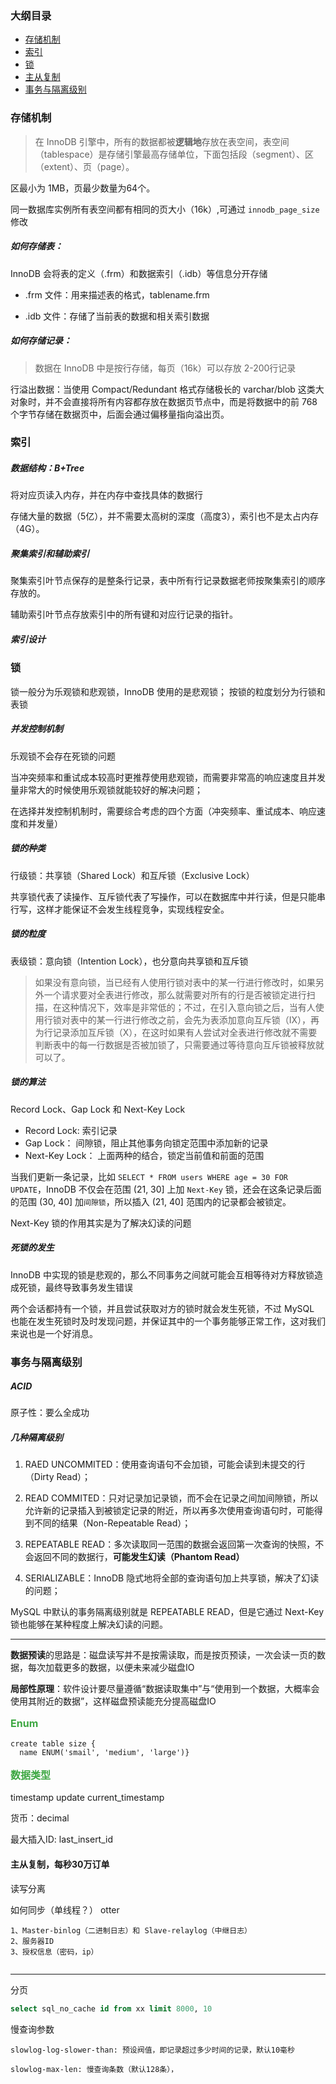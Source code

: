 ### 大纲目录
- [存储机制](#存储机制)
- [索引](#索引)
- [锁](#锁)
- [主从复制](#主从复制)
- [事务与隔离级别](#事务与隔离级别)

### 存储机制
> 在 InnoDB 引擎中，所有的数据都被**逻辑地**存放在表空间，表空间（tablespace）是存储引擎最高存储单位，下面包括段（segment）、区（extent）、页（page）。

区最小为 1MB，页最少数量为64个。

同一数据库实例所有表空间都有相同的页大小（16k）,可通过 `innodb_page_size` 修改

##### 如何存储表：
InnoDB 会将表的定义（.frm）和数据索引（.idb）等信息分开存储

- .frm 文件：用来描述表的格式，tablename.frm

- .idb 文件：存储了当前表的数据和相关索引数据

##### 如何存储记录：
> 数据在 InnoDB 中是按行存储，每页（16k）可以存放 2-200行记录

行溢出数据：当使用 Compact/Redundant 格式存储极长的 varchar/blob 这类大对象时，并不会直接将所有内容都存放在数据页节点中，而是将数据中的前 768个字节存储在数据页中，后面会通过偏移量指向溢出页。

### 索引

##### 数据结构：B+Tree
将对应页读入内存，并在内存中查找具体的数据行

存储大量的数据（5亿），并不需要太高树的深度（高度3），索引也不是太占内存（4G）。

##### 聚集索引和辅助索引
聚集索引叶节点保存的是整条行记录，表中所有行记录数据老师按聚集索引的顺序存放的。

辅助索引叶节点存放索引中的所有键和对应行记录的指针。

##### 索引设计

### 锁
锁一般分为乐观锁和悲观锁，InnoDB 使用的是悲观锁；
按锁的粒度划分为行锁和表锁

##### 并发控制机制
乐观锁不会存在死锁的问题

当冲突频率和重试成本较高时更推荐使用悲观锁，而需要非常高的响应速度且并发量非常大的时候使用乐观锁就能较好的解决问题；

在选择并发控制机制时，需要综合考虑的四个方面（冲突频率、重试成本、响应速度和并发量）

##### 锁的种类
行级锁：共享锁（Shared Lock）和互斥锁（Exclusive Lock）

共享锁代表了读操作、互斥锁代表了写操作，可以在数据库中并行读，但是只能串行写，这样才能保证不会发生线程竞争，实现线程安全。

##### 锁的粒度
表级锁：意向锁（Intention Lock），也分意向共享锁和互斥锁

> 如果没有意向锁，当已经有人使用行锁对表中的某一行进行修改时，如果另外一个请求要对全表进行修改，那么就需要对所有的行是否被锁定进行扫描，在这种情况下，效率是非常低的；不过，在引入意向锁之后，当有人使用行锁对表中的某一行进行修改之前，会先为表添加意向互斥锁（IX），再为行记录添加互斥锁（X），在这时如果有人尝试对全表进行修改就不需要判断表中的每一行数据是否被加锁了，只需要通过等待意向互斥锁被释放就可以了。

##### 锁的算法
Record Lock、Gap Lock 和 Next-Key Lock

- Record Lock: 索引记录
- Gap Lock： 间隙锁，阻止其他事务向锁定范围中添加新的记录
- Next-Key Lock： 上面两种的结合，锁定当前值和前面的范围

当我们更新一条记录，比如 `SELECT * FROM users WHERE age = 30 FOR UPDATE`，InnoDB 不仅会在范围 (21, 30] 上加 `Next-Key` 锁，还会在这条记录后面的范围 (30, 40] 加`间隙锁`，所以插入 (21, 40] 范围内的记录都会被锁定。

Next-Key 锁的作用其实是为了解决幻读的问题

##### 死锁的发生
InnoDB 中实现的锁是悲观的，那么不同事务之间就可能会互相等待对方释放锁造成死锁，最终导致事务发生错误

两个会话都持有一个锁，并且尝试获取对方的锁时就会发生死锁，不过 MySQL 也能在发生死锁时及时发现问题，并保证其中的一个事务能够正常工作，这对我们来说也是一个好消息。

### 事务与隔离级别

##### ACID
原子性：要么全成功

##### 几种隔离级别
1. RAED UNCOMMITED：使用查询语句不会加锁，可能会读到未提交的行（Dirty Read）；

2. READ COMMITED：只对记录加记录锁，而不会在记录之间加间隙锁，所以允许新的记录插入到被锁定记录的附近，所以再多次使用查询语句时，可能得到不同的结果（Non-Repeatable Read）；

3. REPEATABLE READ：多次读取同一范围的数据会返回第一次查询的快照，不会返回不同的数据行，**可能发生幻读（Phantom Read）**

4. SERIALIZABLE：InnoDB 隐式地将全部的查询语句加上共享锁，解决了幻读的问题；

MySQL 中默认的事务隔离级别就是 REPEATABLE READ，但是它通过 Next-Key 锁也能够在某种程度上解决幻读的问题。

---

**数据预读**的思路是：磁盘读写并不是按需读取，而是按页预读，一次会读一页的数据，每次加载更多的数据，以便未来减少磁盘IO

**局部性原理**：软件设计要尽量遵循“数据读取集中”与“使用到一个数据，大概率会使用其附近的数据”，这样磁盘预读能充分提高磁盘IO

<h3 style="margin-top: 1rem; color: rgb(61, 167, 66); font-size:16px;">Enum</h3>

```
create table size {
  name ENUM('smail', 'medium', 'large')}
```

<h3 style="margin-top: 1rem; color: rgb(61, 167, 66); font-size:16px;">数据类型</h3>

timestamp update current_timestamp

货币：decimal

最大插入ID: last_insert_id

#### 主从复制，每秒30万订单
读写分离

如何同步（单线程？） otter
```
1、Master-binlog（二进制日志）和 Slave-relaylog（中继日志）
2、服务器ID
3、授权信息（密码，ip）


```

---

分页
```sql
select sql_no_cache id from xx limit 8000, 10
```

慢查询参数
```
slowlog-log-slower-than: 预设阀值，即记录超过多少时间的记录，默认10毫秒

slowlog-max-len: 慢查询条数（默认128条），
```